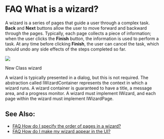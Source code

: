 

FAQ What is a wizard?
=====================

A wizard is a series of pages that guide a user through a complex task. **Back** and **Next** buttons allow the user to move forward and backward through the pages. Typically, each page collects a piece of information; when the user clicks the **Finish** button, the information is used to perform a task. At any time before clicking **Finish**, the user can cancel the task, which should undo any side effects of the steps completed so far.

![](https://raw.githubusercontent.com/eclipse/gef-classic/master/docs/images/New_class_wizard.png)

New Class wizard

A wizard is typically presented in a dialog, but this is not required. The abstraction called IWizardContainer represents the context in which a wizard runs. A wizard container is guaranteed to have a title, a message area, and a progress monitor. A wizard must implement IWizard, and each page within the wizard must implement IWizardPage.

See Also:
---------

*   [FAQ How do I specify the order of pages in a wizard?](./FAQ_How_do_I_specify_the_order_of_pages_in_a_wizard.md "FAQ How do I specify the order of pages in a wizard?")
*   [FAQ How do I make my wizard appear in the UI?](./FAQ_How_do_I_make_my_wizard_appear_in_the_UI.md "FAQ How do I make my wizard appear in the UI?")

